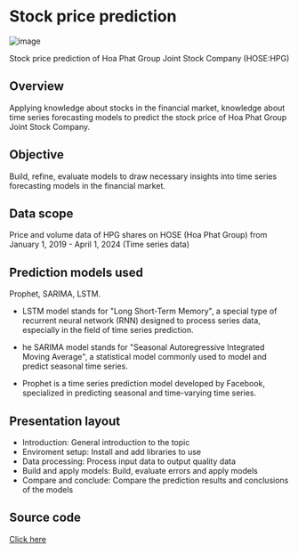 # Stock price prediction

![image](https://github.com/user-attachments/assets/675837ba-cafe-45b3-b5e1-3dd526a211c6)

Stock price prediction of Hoa Phat Group Joint Stock Company (HOSE:HPG)

## Overview
Applying knowledge about stocks in the financial market, knowledge about time series forecasting models to predict the stock price of Hoa Phat Group Joint Stock Company.

## Objective
Build, refine, evaluate models to draw necessary insights into time series forecasting models in the financial market.

## Data scope
Price and volume data of HPG shares on HOSE (Hoa Phat Group) from January 1, 2019 - April 1, 2024 (Time series data)

## Prediction models used
Prophet, SARIMA, LSTM.

- LSTM model stands for "Long Short-Term Memory", a special type of recurrent neural network (RNN) designed to process series data, especially in the field of time series prediction.

- he SARIMA model stands for "Seasonal Autoregressive Integrated Moving Average", a statistical model commonly used to model and predict seasonal time series.

- Prophet is a time series prediction model developed by Facebook, specialized in predicting seasonal and time-varying time series.

## Presentation layout
- Introduction: General introduction to the topic
- Enviroment setup: Install and add libraries to use
- Data processing: Process input data to output quality data
- Build and apply models: Build, evaluate errors and apply models
- Compare and conclude: Compare the prediction results and conclusions of the models
## Source code
[Click here](https://colab.research.google.com/drive/14aBAOsvV2xev8_zvFQW11jPmbLjvR7ew?usp=sharing)
